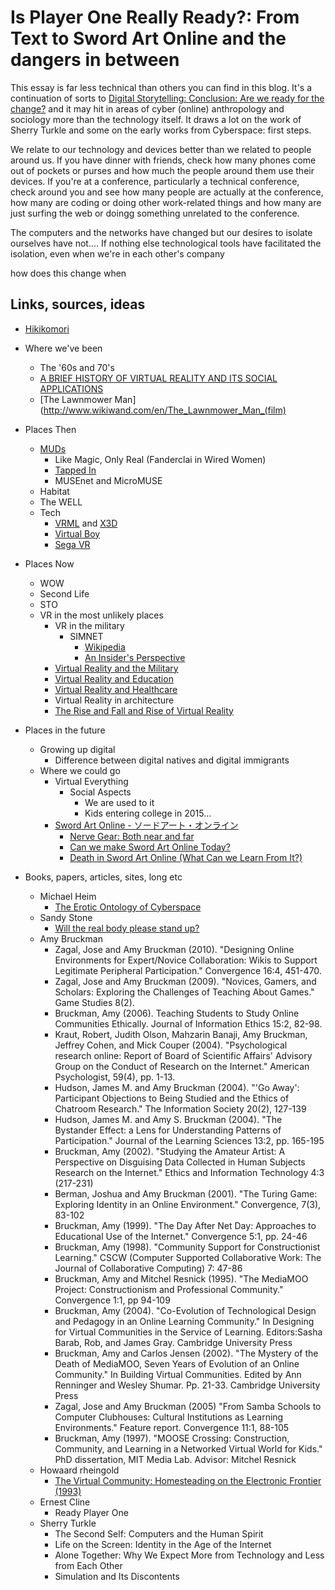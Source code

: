 # Is Player One Really Ready?: From Text to Sword Art Online and the dangers in between

<div class="message warning">
  <p>This essay is far less technical than others you can find in this blog. It's a continuation of sorts to <a href="https://publishing-project.rivendellweb.net/digital-storytelling-conclusion-are-we-ready-for-the-change/">Digital Storytelling: Conclusion: Are we ready for the change?</a> and it may hit in areas of cyber (online) anthropology and sociology more than the technology itself. It draws a lot on the work of Sherry Turkle and some on the early works from Cyberspace: first steps.</>
</div>

We relate to our technology and devices better than we related to people around us. If you have dinner with friends, check how many phones come out of pockets or purses and how much the people around them use their devices. If you're at a conference, particularly a technical conference, check around you and see how many people are actually at the conference, how many are coding or doing other work-related things and how many are just surfing the web or doingg something unrelated to the conference.

The computers and the networks have changed but our desires to isolate ourselves have not.... If nothing else technological tools have facilitated the isolation, even when we're in each other's company

how does this change when

## Links, sources, ideas

* [Hikikomori](https://www.wikiwand.com/en/Hikikomori)


* Where we've been
  * The '60s and 70's
  * [A BRIEF HISTORY OF VIRTUAL REALITY AND ITS SOCIAL APPLICATIONS](http://faculty.colostate-pueblo.edu/samuel.ebersole/336/eim/papers/vrhist.html)
  * [The Lawnmower Man](http://www.wikiwand.com/en/The_Lawnmower_Man_(film)
* Places Then
  * [MUDs](http://www.wikiwand.com/en/MUD)
    * Like Magic, Only Real (Fanderclai in Wired Women)
    * [Tapped In](http://www.tappedin.org/)
    * MUSEnet and MicroMUSE
  * Habitat
  * The WELL
  * Tech
    * [VRML](http://www.wikiwand.com/en/VRML) and [X3D](http://www.wikiwand.com/en/X3D)
    * [Virtual Boy](http://www.wikiwand.com/en/Virtual_Boy)
    * [Sega VR](http://www.wikiwand.com/en/Sega_VR)
* Places Now
  * WOW
  * Second Life
  * STO
  * VR in the most unlikely places
    * VR in the military
      * SIMNET
        * [Wikipedia](http://www.wikiwand.com/en/SIMNET)
        * [An Insider's Perspective](http://www.dtic.mil/dtic/tr/fulltext/u2/a294786.pdf)
    * [Virtual Reality and the Military](http://www.vrs.org.uk/virtual-reality-military/index.html)
    * [Virtual Reality and Education](http://www.vrs.org.uk/virtual-reality-education/index.html)
    * [Virtual Reality and Healthcare](http://www.vrs.org.uk/virtual-reality-healthcare/index.html)
    * Virtual Reality in architecture
    * [The Rise and Fall and Rise of Virtual Reality](http://www.theverge.com/a/virtual-reality)
* Places in the future
  * Growing up digital
      * Difference between digital natives and digital immigrants
  * Where we could go
    * Virtual Everything
      * Social Aspects
        * We are used to it
        * Kids entering college in 2015...
    * [Sword Art Online - ソードアート・オンライン](http://www.wikiwand.com/en/Sword_Art_Online)
      * [Nerve Gear: Both near and far](https://www.youtube.com/watch?v=vOMNvMr8_8I)
      * [Can we make Sword Art Online Today?](https://www.youtube.com/watch?v=7rND6lpHF1M)
      * [Death in Sword Art Online (What Can we Learn From It?)](https://www.youtube.com/watch?v=bdIrgwGbIpQ)

* Books, papers, articles, sites, long etc
  * Michael Heim
    * [The Erotic Ontology of Cyberspace](http://project.cyberpunk.ru/idb/erotic_ontology_of_cyberspace.html)
  * Sandy Stone
    * [Will the real body please stand up? ](http://www.yorku.ca/kitzmann/stone)
  * Amy Bruckman
    * Zagal, Jose and Amy Bruckman (2010). "Designing Online Environments for Expert/Novice Collaboration: Wikis to Support Legitimate Peripheral Participation." Convergence 16:4, 451-470.
    * Zagal, Jose and Amy Bruckman (2009). "Novices, Gamers, and Scholars: Exploring the Challenges of Teaching About Games." Game Studies 8(2).
    * Bruckman, Amy (2006). Teaching Students to Study Online Communities Ethically. Journal of Information Ethics 15:2, 82-98.
    * Kraut, Robert, Judith Olson, Mahzarin Banaji, Amy Bruckman, Jeffrey Cohen, and Mick Couper (2004). "Psychological research online: Report of Board of Scientific Affairs' Advisory Group on the Conduct of Research on the Internet." American Psychologist, 59(4), pp. 1-13.
    * Hudson, James M. and Amy Bruckman (2004). "'Go Away': Participant Objections to Being Studied and the Ethics of Chatroom Research." The Information Society 20(2), 127-139
    * Hudson, James M. and Amy S. Bruckman (2004). "The Bystander Effect: a Lens for Understanding Patterns of Participation." Journal of the Learning Sciences 13:2, pp. 165-195
    * Bruckman, Amy (2002). "Studying the Amateur Artist: A Perspective on Disguising Data Collected in Human Subjects Research on the Internet." Ethics and Information Technology 4:3 (217-231)
    * Berman, Joshua and Amy Bruckman (2001). "The Turing Game: Exploring Identity in an Online Environment." Convergence, 7(3), 83-102
    * Bruckman, Amy (1999). "The Day After Net Day: Approaches to Educational Use of the Internet." Convergence 5:1, pp. 24-46
    * Bruckman, Amy (1998). "Community Support for Constructionist Learning." CSCW (Computer Supported Collaborative Work: The Journal of Collaborative Computing) 7: 47-86
    * Bruckman, Amy and Mitchel Resnick (1995). "The MediaMOO Project: Constructionism and Professional Community." Convergence 1:1, pp 94-109
    * Bruckman, Amy (2004). "Co-Evolution of Technological Design and Pedagogy in an Online Learning Community." In Designing for Virtual Communities in the Service of Learning. Editors:Sasha Barab, Rob, and James Gray. Cambridge University Press
    * Bruckman, Amy and Carlos Jensen (2002). "The Mystery of the Death of MediaMOO, Seven Years of Evolution of an Online Community." In Building Virtual Communities. Edited by Ann Renninger and Wesley Shumar. Pp. 21-33. Cambridge University Press
    * Zagal, Jose and Amy Bruckman (2005) "From Samba Schools to Computer Clubhouses: Cultural Institutions as Learning Environments." Feature report. Convergence 11:1, 88-105
    * Bruckman, Amy (1997). "MOOSE Crossing: Construction, Community, and Learning in a Networked Virtual World for Kids." PhD dissertation, MIT Media Lab. Advisor: Mitchel Resnick
  * Howaard rheingold
    * [The Virtual Community: Homesteading on the Electronic Frontier (1993)](http://www.rheingold.com/vc/book/)
  * Ernest Cline
    * Ready Player One
  * Sherry Turkle
    * The Second Self: Computers and the Human Spirit
    * Life on the Screen: Identity in the Age of the Internet
    * Alone Together: Why We Expect More from Technology and Less from Each Other
    * Simulation and Its Discontents
